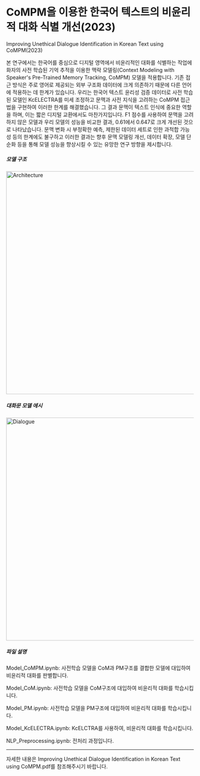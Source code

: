 # CoMPM을 이용한 한국어 텍스트의 비윤리적 대화 식별 개선(2023)
Improving Unethical Dialogue Identification in Korean Text using CoMPM(2023)


본 연구에서는 한국어를 중심으로 디지털 영역에서 비윤리적인 대화를 식별하는 작업에 화자의 사전 학습된 기억 추적을 이용한 맥락 모델링(Context Modeling with Speaker's Pre-Trained Memory Tracking, CoMPM) 모델을 적용합니다.
기존 접근 방식은 주로 영어로 제공되는 외부 구조화 데이터에 크게 의존하기 때문에 다른 언어에 적용하는 데 한계가 있습니다.
우리는 한국어 텍스트 윤리성 검증 데이터로 사전 학습된 모델인 KcELECTRA를 미세 조정하고 문맥과 사전 지식을 고려하는 CoMPM 접근법을 구현하여 이러한 한계를 해결했습니다.
그 결과 문맥이 텍스트 인식에 중요한 역할을 하며, 이는 짧은 디지털 교환에서도 마찬가지입니다.
F1 점수를 사용하여 문맥을 고려하지 않은 모델과 우리 모델의 성능을 비교한 결과, 0.61에서 0.647로 크게 개선된 것으로 나타났습니다.
문맥 변화 시 부정확한 예측, 제한된 데이터 세트로 인한 과적합 가능성 등의 한계에도 불구하고 이러한 결과는 향후 문맥 모델링 개선, 데이터 확장, 모델 단순화 등을 통해 모델 성능을 향상시킬 수 있는 유망한 연구 방향을 제시합니다.

##### 모델 구조
<img width="600" alt="Architecture" src="https://github.com/RaSangW/Ethics-Detection-CoMPM/assets/52962920/bb2c9e4f-850e-441e-901c-d13dd11bf026">

##### 대화문 모델 에시
<img width="600" alt="Dialogue" src="https://github.com/RaSangW/Ethics-Detection-CoMPM/assets/52962920/a2eeb58c-ab97-438e-b651-4053f08db0ea">

##### 파일 설명
Model_CoMPM.ipynb: 사전학습 모델을 CoM과 PM구조를 결합한 모델에 대입하여 비윤리적 대화를 판별합니다. 

Model_CoM.ipynb: 사전학습 모델을 CoM구조에 대입하여 비윤리적 대화를 학습시킵니다. 

Model_PM.ipynb: 사전학습 모델을 PM구조에 대입하여 비윤리적 대화를 학습시킵니다. 

Model_KcELECTRA.ipynb: KcELCTRA를 사용하여, 비윤리적 대화를 학습시킵니다. 

NLP_Preprocessing.ipynb: 전처리 과정입니다. 


---
자세한 내용은 Improving Unethical Dialogue Identification in Korean Text using CoMPM.pdf를 참조해주시기 바랍니다.
